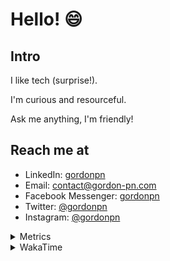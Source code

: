 # Hello! 😄

## Intro

I like tech (surprise!).

I'm curious and resourceful.

Ask me anything, I'm friendly!

## Reach me at

- LinkedIn: [gordonpn](https://www.linkedin.com/in/gordonpn/)
- Email: [contact@gordon-pn.com](mailto:contact@gordon-pn.com)
- Facebook Messenger: [gordonpn](https://www.messenger.com/t/Gordonpn)
- Twitter: [@gordonpn](https://twitter.com/Gordonpn)
- Instagram: [@gordonpn](https://www.instagram.com/gordonpn/)

<details>
  <summary>Metrics</summary>

  <img align="center" src="https://github.com/gordonpn/gordonpn/blob/master/github-metrics.svg" alt="GitHub Metrics">

</details>

<details>
  <summary>WakaTime</summary>

  <!--START_SECTION:waka-->
📊 **This Week I Spent My Time On** 

```text
💬 Programming Languages: 
Java                     3 hrs 5 mins        ███████████████░░░░░░░░░░   59.45 % 
TypeScript               55 mins             ████░░░░░░░░░░░░░░░░░░░░░   17.88 % 
Brazil Dependency Config 22 mins             ██░░░░░░░░░░░░░░░░░░░░░░░   07.16 % 
Text                     15 mins             █░░░░░░░░░░░░░░░░░░░░░░░░   04.84 % 
JSON                     12 mins             █░░░░░░░░░░░░░░░░░░░░░░░░   03.92 % 

🔥 Editors: 
Intellijidea             4 hrs 50 mins       ███████████████████████░░   93.04 % 
VS Code                  21 mins             ██░░░░░░░░░░░░░░░░░░░░░░░   06.96 % 
```


 Last Updated on 24/04/2024 16:20:26 UTC
<!--END_SECTION:waka-->
</details>
